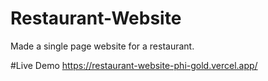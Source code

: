 # Restaurant-Website
Made a single page website for a restaurant.

#Live Demo 
https://restaurant-website-phi-gold.vercel.app/
